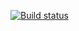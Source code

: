 [![Build status](https://ci.appveyor.com/api/projects/status/mkg3njm2nh55kth0?svg=true)](https://ci.appveyor.com/project/Samohin13/reservation-registration-card)